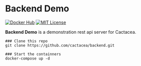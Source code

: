 Backend Demo
==========================================================
[![Docker Hub](https://images.microbadger.com/badges/version/cactacea/backend.svg)](https://microbadger.com/images/cactacea/backend "Get your own version badge on microbadger.com")
[![MIT License](http://img.shields.io/badge/license-MIT-blue.svg?style=flat)](LICENSE)

**Backend Demo** is a demonstration rest api server for Cactacea.

```
### Clone this repo
git clone https://github.com/cactacea/backend.git

### Start the containners
docker-compose up -d
```
